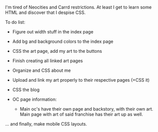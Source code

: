 I'm tired of Neocities and Carrd restrictions. At least I get to learn some HTML and discover that I despise CSS.

To do list:
- Figure out width stuff in the index page
- Add bg and background colors to the index page
- CSS the art page, add my art to the buttons
- Finish creating all linked art pages
- Organize and CSS about me
- Upload and link my art properly to their respective pages (+CSS it)
- CSS the blog

- OC page information:
  - Main oc's have their own page and backstory, with their own art. Main page with art of said franchise has their art up as well.

... and finally, make mobile CSS layouts.
